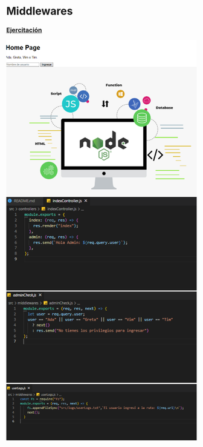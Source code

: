 # Middlewares

### [Ejercitación](/git/ejercitacion.pdf)

![1](/git/1.png)
![2](/git/2.png)
![3](/git/3.png)
![4](/git/4.png)